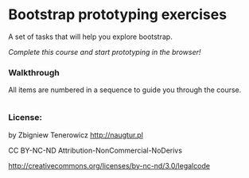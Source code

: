 # Bootstrap prototyping exercises

A set of tasks that will help you explore bootstrap.

*Complete this course and start prototyping in the browser!*

### Walkthrough

All items are numbered in a sequence to guide you through the course.

```

```

### License:

by Zbigniew Tenerowicz 
http://naugtur.pl

CC BY-NC-ND
Attribution-NonCommercial-NoDerivs 

http://creativecommons.org/licenses/by-nc-nd/3.0/legalcode
